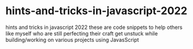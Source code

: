 # hints-and-tricks-in-javascript-2022
hints and tricks in javascript 2022
these are code snippets to help others like myself
who are still perfecting their craft get unstuck while
building/working on various projects using JavasScript
